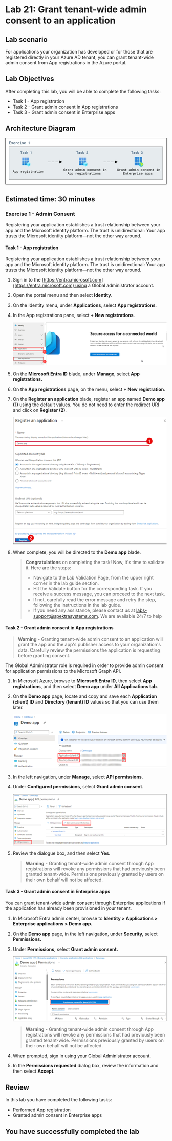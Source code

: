 # Lab 21: Grant tenant-wide admin consent to an application

## Lab scenario

For applications your organization has developed or for those that are registered directly in your Azure AD tenant, you can grant tenant-wide admin consent from App registrations in the Azure portal.

## Lab Objectives
After completing this lab, you will be able to complete the following tasks:

- Task 1 - App registration
- Task 2 - Grant admin consent in App registrations
- Task 3 - Grant admin consent in Enterprise apps

## Architecture Diagram

![Screen image displaying the New Group page with Group type, Group name, Owners, and Members highlighted](./media/arch021.png)

## Estimated time: 30 minutes

### Exercise 1 - Admin Consent

Registering your application establishes a trust relationship between your app and the Microsoft identity platform. The trust is unidirectional: Your app trusts the Microsoft identity platform—not the other way around.

#### Task 1 - App registration

Registering your application establishes a trust relationship between your app and the Microsoft identity platform. The trust is unidirectional: Your app trusts the Microsoft identity platform—not the other way around.

1. Sign in to the [https://entra.microsoft.com](https://entra.microsoft.com) using a Global administrator account.

2. Open the portal menu and then select **Identity**.

3. On the Identity menu, under **Applications**, select **App registrations**.

4. In the App registrations pane, select **+ New registrations**.

   ![Screen image displaying the Azure resources discovery page with the subscription and manage resource highlighted](./media/entraid1.png)

5. On the **Microsoft Entra ID** blade, under **Manage**, select **App registrations.**

6. On the **App registrations** page, on the menu, select **+ New registration**.

7. On the **Register an application** blade, register an app named **Demo app (1)** using the default values. You do not need to enter the redirect URI and click on **Register (2)**.

    ![Screen image displaying the Register an application blade with the name and default settings highlighted](./media/demoapp2.png)

8. When complete, you will be directed to the **Demo app** blade.

     > **Congratulations** on completing the task! Now, it's time to validate it. Here are the steps:
     > - Navigate to the Lab Validation Page, from the upper right corner in the lab guide section.
     > - Hit the Validate button for the corresponding task. If you receive a success message, you can proceed to the next task. 
     > - If not, carefully read the error message and retry the step, following the instructions in the lab guide.
     > - If you need any assistance, please contact us at labs-support@spektrasystems.com. We are available 24/7 to help


#### Task 2 - Grant admin consent in App registrations

   >**Warning** - Granting tenant-wide admin consent to an application will grant the app and the app's publisher access to your organization's data. Carefully review the permissions the application is requesting before granting consent.

The Global Administrator role is required in order to provide admin consent for application permissions to the Microsoft Graph API.

1. In Microsoft Azure, browse to **Microsoft Entra ID**, then select **App registrations**, and then select **Demo app** under **All Applications tab**.

2. On the **Demo app** page, locate and copy and save each **Application (client) ID** and **Directory (tenant) ID** values so that you can use them later.

    ![Screen image displaying the Demo app page with the directory ID highlighted](./media/lp3-mod3-demo-app-directory-id1.png)

3. In the left navigation, under **Manage**, select **API permissions**.

4. Under **Configured permissions**, select **Grant admin consent**.

    ![Screen image displaying the API permission page with Grant admin consent for Contoso highlighted](./media/consent.png)

5. Review the dialogue box, and then select **Yes.**

   >**Warning** - Granting tenant-wide admin consent through App registrations will revoke any permissions that had previously been granted tenant-wide. Permissions previously granted by users on their own behalf will not be affected.

#### Task 3 - Grant admin consent in Enterprise apps

You can grant tenant-wide admin consent through Enterprise applications if the application has already been provisioned in your tenant.

1. In Microsoft Entra admin center, browse to **Identity > Applications > Enterprise applications > Demo app.**

2. On the **Demo app** page, in the left navigation, under **Security,** select **Permissions.**

3. Under **Permissions,** select **Grant admin consent.**

    ![Screen image displaying the Demo app permissions page with Grant admin consent for Contoso highlighted](./media/perm121.png)

   >**Warning** - Granting tenant-wide admin consent through App registrations will revoke any permissions that had previously been granted tenant-wide. Permissions previously granted by users on their own behalf will not be affected.

4. When prompted, sign in using your Global Administrator account.

5. In the **Permissions requested** dialog box, review the information and then select **Accept**.

## Review

In this lab you have completed the following tasks:
- Performed App registration
- Granted admin consent in Enterprise apps

## You have successfully completed the lab
